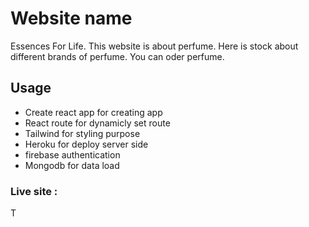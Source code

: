 # Website name 
Essences For Life. This website is about perfume. Here is stock about  different brands of perfume. You can oder perfume.



## Usage
* Create react app for creating app
* React route for dynamicly set route
* Tailwind for styling purpose
* Heroku for deploy server side
* firebase authentication
* Mongodb for data load

### Live site :
T
